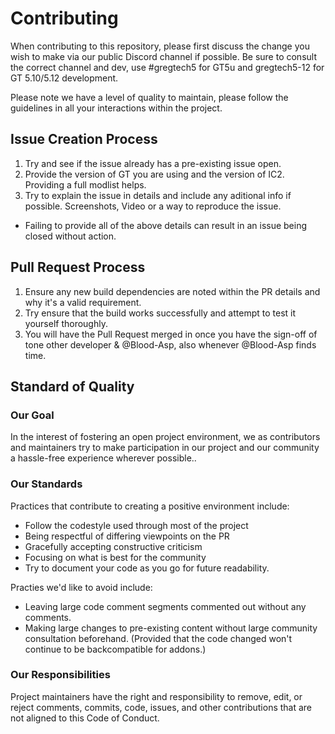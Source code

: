 # Contributing

When contributing to this repository, please first discuss the change you wish to make via our public Discord channel if possible. 
Be sure to consult the correct channel and dev, use #gregtech5 for GT5u and gregtech5-12 for GT 5.10/5.12 development. 

Please note we have a level of quality to maintain, please follow the guidelines in all your interactions within the project.

## Issue Creation Process

1. Try and see if the issue already has a pre-existing issue open. 
2. Provide the version of GT you are using and the version of IC2. Providing a full modlist helps. 
3. Try to explain the issue in details and include any aditional info if possible. Screenshots, Video or a way to reproduce the issue.
* Failing to provide all of the above details can result in an issue being closed without action. 

## Pull Request Process

1. Ensure any new build dependencies are noted within the PR details and why it's a valid requirement. 
2. Try ensure that the build works successfully and attempt to test it yourself thoroughly. 
3. You will have the Pull Request merged in once you have the sign-off of tone other developer & @Blood-Asp, also whenever @Blood-Asp finds time. 

## Standard of Quality

### Our Goal

In the interest of fostering an open project environment, we as
contributors and maintainers try to make participation in our project and
our community a hassle-free experience wherever possible..

### Our Standards

Practices that contribute to creating a positive environment
include:

* Follow the codestyle used through most of the project
* Being respectful of differing viewpoints on the PR
* Gracefully accepting constructive criticism
* Focusing on what is best for the community
* Try to document your code as you go for future readability.

Practies we'd like to avoid include:

* Leaving large code comment segments commented out without any comments.
* Making large changes to pre-existing content without large community consultation beforehand. (Provided that the code changed won't continue to be backcompatible for addons.)

### Our Responsibilities

Project maintainers have the right and responsibility to remove, edit, or
reject comments, commits, code, issues, and other contributions
that are not aligned to this Code of Conduct.